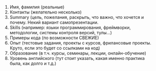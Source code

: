 1. Имя, фамилия (реальные)  
2. Контакты (желательно несколько)  
3. Summary (цель, пожелания, раскрыть, что важно, что хочется и почему. Некий вариант самопрезентации.  
4. Skills (например: языки программирования, фреймворки, методологии, системы контроля версий, тулы...)  
5. Примеры кода (по возможности СВЕЖИЕ)
6. Опыт (тестовые задания, проекты с курсов, фрилансовые проекты. Круто, если это будет со ссылками на код)  
7. Образование (в т.ч. курсы, семинары, лекции, онлайн-обучение)  
8. Уровень английского (тут стоит указать, какая именно практика была, как долго и т.д.)   
